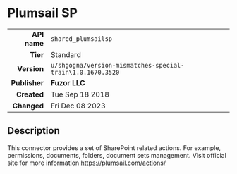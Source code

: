 # Plumsail SP
| | |
|-:|-|
|**API name**|`shared_plumsailsp`|
|**Tier**|Standard|
|**Version**|`u/shgogna/version-mismatches-special-train\1.0.1670.3520`|
|**Publisher**|**Fuzor LLC**|
|**Created**|Tue Sep 18 2018|
|**Changed**|Fri Dec 08 2023|

## Description
This connector provides a set of SharePoint related actions. For example, permissions, documents, folders, document sets management. Visit official site for more information https://plumsail.com/actions/
